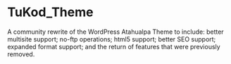 # TuKod_Theme
A community rewrite of the WordPress Atahualpa Theme to include: better multisite support; no-ftp operations; html5 support; better SEO support; expanded format support; and the return of features that were previously removed.
